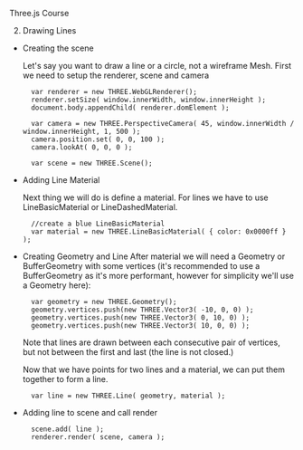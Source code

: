 Three.js Course

2. Drawing Lines

- Creating the scene

    Let's say you want to draw a line or a circle, not a wireframe Mesh. First we need to setup the renderer, scene and camera

        var renderer = new THREE.WebGLRenderer();
        renderer.setSize( window.innerWidth, window.innerHeight );
        document.body.appendChild( renderer.domElement );

        var camera = new THREE.PerspectiveCamera( 45, window.innerWidth / window.innerHeight, 1, 500 );
        camera.position.set( 0, 0, 100 );
        camera.lookAt( 0, 0, 0 );

        var scene = new THREE.Scene();

- Adding Line Material

    Next thing we will do is define a material. For lines we have to use LineBasicMaterial or LineDashedMaterial.

        //create a blue LineBasicMaterial
        var material = new THREE.LineBasicMaterial( { color: 0x0000ff } );

- Creating Geometry and Line
    After material we will need a Geometry or BufferGeometry with some vertices (it's recommended to use a BufferGeometry as it's more performant, however for simplicity we'll use a Geometry here):

        var geometry = new THREE.Geometry();
        geometry.vertices.push(new THREE.Vector3( -10, 0, 0) );
        geometry.vertices.push(new THREE.Vector3( 0, 10, 0) );
        geometry.vertices.push(new THREE.Vector3( 10, 0, 0) );
    
    Note that lines are drawn between each consecutive pair of vertices, but not between the first and last (the line is not closed.)

    Now that we have points for two lines and a material, we can put them together to form a line.

        var line = new THREE.Line( geometry, material );

- Adding line to scene and call render

        scene.add( line );
        renderer.render( scene, camera );


